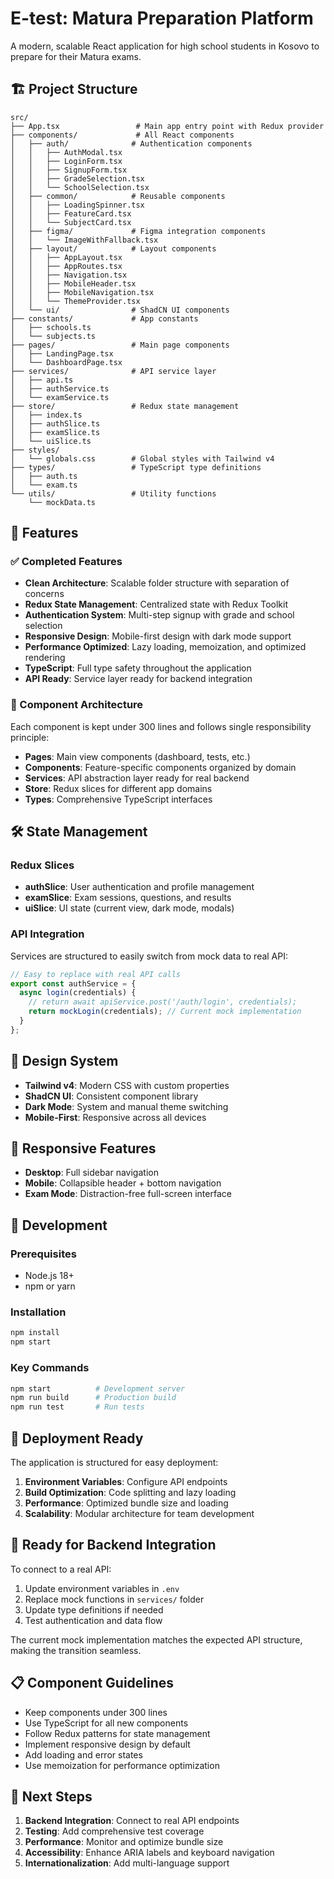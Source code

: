 # E-test: Matura Preparation Platform

A modern, scalable React application for high school students in Kosovo to prepare for their Matura exams.

## 🏗️ Project Structure

```
src/
├── App.tsx                 # Main app entry point with Redux provider
├── components/             # All React components
│   ├── auth/              # Authentication components
│   │   ├── AuthModal.tsx
│   │   ├── LoginForm.tsx
│   │   ├── SignupForm.tsx
│   │   ├── GradeSelection.tsx
│   │   └── SchoolSelection.tsx
│   ├── common/            # Reusable components
│   │   ├── LoadingSpinner.tsx
│   │   ├── FeatureCard.tsx
│   │   └── SubjectCard.tsx
│   ├── figma/             # Figma integration components
│   │   └── ImageWithFallback.tsx
│   ├── layout/            # Layout components
│   │   ├── AppLayout.tsx
│   │   ├── AppRoutes.tsx
│   │   ├── Navigation.tsx
│   │   ├── MobileHeader.tsx
│   │   ├── MobileNavigation.tsx
│   │   └── ThemeProvider.tsx
│   └── ui/                # ShadCN UI components
├── constants/             # App constants
│   ├── schools.ts
│   └── subjects.ts
├── pages/                 # Main page components
│   ├── LandingPage.tsx
│   └── DashboardPage.tsx
├── services/              # API service layer
│   ├── api.ts
│   ├── authService.ts
│   └── examService.ts
├── store/                 # Redux state management
│   ├── index.ts
│   ├── authSlice.ts
│   ├── examSlice.ts
│   └── uiSlice.ts
├── styles/
│   └── globals.css        # Global styles with Tailwind v4
├── types/                 # TypeScript type definitions
│   ├── auth.ts
│   └── exam.ts
└── utils/                 # Utility functions
    └── mockData.ts
```

## 🚀 Features

### ✅ Completed Features
- **Clean Architecture**: Scalable folder structure with separation of concerns
- **Redux State Management**: Centralized state with Redux Toolkit
- **Authentication System**: Multi-step signup with grade and school selection
- **Responsive Design**: Mobile-first design with dark mode support
- **Performance Optimized**: Lazy loading, memoization, and optimized rendering
- **TypeScript**: Full type safety throughout the application
- **API Ready**: Service layer ready for backend integration

### 🔄 Component Architecture
Each component is kept under 300 lines and follows single responsibility principle:

- **Pages**: Main view components (dashboard, tests, etc.)
- **Components**: Feature-specific components organized by domain
- **Services**: API abstraction layer ready for real backend
- **Store**: Redux slices for different app domains
- **Types**: Comprehensive TypeScript interfaces

## 🛠️ State Management

### Redux Slices
- **authSlice**: User authentication and profile management
- **examSlice**: Exam sessions, questions, and results
- **uiSlice**: UI state (current view, dark mode, modals)

### API Integration
Services are structured to easily switch from mock data to real API:

```typescript
// Easy to replace with real API calls
export const authService = {
  async login(credentials) {
    // return await apiService.post('/auth/login', credentials);
    return mockLogin(credentials); // Current mock implementation
  }
};
```

## 🎨 Design System

- **Tailwind v4**: Modern CSS with custom properties
- **ShadCN UI**: Consistent component library
- **Dark Mode**: System and manual theme switching
- **Mobile-First**: Responsive across all devices

## 📱 Responsive Features

- **Desktop**: Full sidebar navigation
- **Mobile**: Collapsible header + bottom navigation
- **Exam Mode**: Distraction-free full-screen interface

## 🔧 Development

### Prerequisites
- Node.js 18+
- npm or yarn

### Installation
```bash
npm install
npm start
```

### Key Commands
```bash
npm start          # Development server
npm run build      # Production build
npm run test       # Run tests
```

## 🚀 Deployment Ready

The application is structured for easy deployment:

1. **Environment Variables**: Configure API endpoints
2. **Build Optimization**: Code splitting and lazy loading
3. **Performance**: Optimized bundle size and loading
4. **Scalability**: Modular architecture for team development

## 🔮 Ready for Backend Integration

To connect to a real API:

1. Update environment variables in `.env`
2. Replace mock functions in `services/` folder
3. Update type definitions if needed
4. Test authentication and data flow

The current mock implementation matches the expected API structure, making the transition seamless.

## 📋 Component Guidelines

- Keep components under 300 lines
- Use TypeScript for all new components
- Follow Redux patterns for state management
- Implement responsive design by default
- Add loading and error states
- Use memoization for performance optimization

## 🎯 Next Steps

1. **Backend Integration**: Connect to real API endpoints
2. **Testing**: Add comprehensive test coverage
3. **Performance**: Monitor and optimize bundle size
4. **Accessibility**: Enhance ARIA labels and keyboard navigation
5. **Internationalization**: Add multi-language support